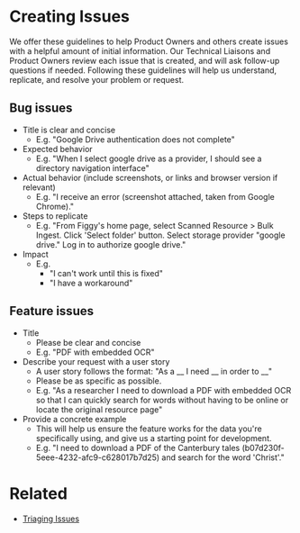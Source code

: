 # Creating Issues

We offer these guidelines to help Product Owners and others create issues with a helpful amount of initial information.
Our Technical Liaisons and Product Owners review each issue that is created, and will
ask follow-up questions if needed. Following these guidelines will help us understand, replicate, and resolve your problem or request.

## Bug issues
* Title is clear and concise
  * E.g. "Google Drive authentication does not complete"
* Expected behavior
  * E.g. "When I select google drive as a provider, I should see a directory
    navigation interface"
* Actual behavior (include screenshots, or links and browser version if relevant)
  * E.g. "I receive an error (screenshot attached, taken from Google Chrome)."
* Steps to replicate
  * E.g. "From Figgy's home page, select Scanned Resource > Bulk Ingest. Click
    'Select folder' button. Select storage provider "google drive." Log in to
    authorize google drive."
* Impact
  * E.g.
    * "I can't work until this is fixed"
    * "I have a workaround"

## Feature issues
* Title
  * Please be clear and concise
  * E.g. "PDF with embedded OCR"
* Describe your request with a user story
  * A user story follows the format: "As a __ I need __ in order to __"
  * Please be as specific as possible.
  * E.g. "As a researcher I need to download a PDF with embedded OCR so that I
    can quickly search for words without having to be online or locate the
    original resource page"
* Provide a concrete example
  * This will help us ensure the feature works for the data you're specifically using, and give us a starting point for development.
  * E.g. "I need to download a PDF of the Canterbury tales
    (b07d230f-5eee-4232-afc9-c628017b7d25) and search for the word 'Christ'."

# Related
* [Triaging Issues](/triaging_issues.md)
